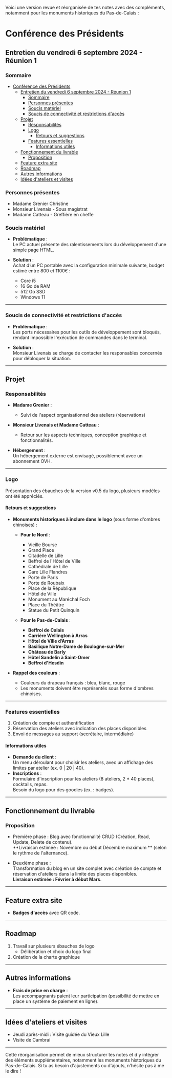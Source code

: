 Voici une version revue et réorganisée de tes notes avec des compléments, notamment pour les monuments historiques du Pas-de-Calais :

# Conférence des Présidents

## Entretien du vendredi 6 septembre 2024 - Réunion 1

### Sommaire

- [Conférence des Présidents](#conférence-des-présidents)
  - [Entretien du vendredi 6 septembre 2024 - Réunion 1](#entretien-du-vendredi-6-septembre-2024---réunion-1)
    - [Sommaire](#sommaire)
    - [Personnes présentes](#personnes-présentes)
    - [Soucis matériel](#soucis-matériel)
    - [Soucis de connectivité et restrictions d'accès](#soucis-de-connectivité-et-restrictions-daccès)
  - [Projet](#projet)
    - [Responsabilités](#responsabilités)
    - [Logo](#logo)
      - [Retours et suggestions](#retours-et-suggestions)
    - [Features essentielles](#features-essentielles)
      - [Informations utiles](#informations-utiles)
  - [Fonctionnement du livrable](#fonctionnement-du-livrable)
    - [Proposition](#proposition)
  - [Feature extra site](#feature-extra-site)
  - [Roadmap](#roadmap)
  - [Autres informations](#autres-informations)
  - [Idées d'ateliers et visites](#idées-dateliers-et-visites)

### Personnes présentes

- Madame Grenier Christine
- Monsieur Livenais - Sous magistrat
- Madame Catteau - Greffière en cheffe

### Soucis matériel

- **Problématique** :  
  Le PC actuel présente des ralentissements lors du développement d'une simple page HTML.

- **Solution** :  
  Achat d’un PC portable avec la configuration minimale suivante, budget estimé entre 800 et 1100€ :
  - Core i5
  - 16 Go de RAM
  - 512 Go SSD
  - Windows 11

---

### Soucis de connectivité et restrictions d'accès

- **Problématique** :  
  Les ports nécessaires pour les outils de développement sont bloqués, rendant impossible l'exécution de commandes dans le terminal.

- **Solution** :  
  Monsieur Livenais se charge de contacter les responsables concernés pour débloquer la situation.

---

## Projet

### Responsabilités

- **Madame Grenier** :

  - Suivi de l'aspect organisationnel des ateliers (réservations)

- **Monsieur Livenais et Madame Catteau** :

  - Retour sur les aspects techniques, conception graphique et fonctionnalités.

- **Hébergement** :  
  Un hébergement externe est envisagé, possiblement avec un abonnement OVH.

---

### Logo

Présentation des ébauches de la version v0.5 du logo, plusieurs modèles ont été appréciés.

#### Retours et suggestions

- **Monuments historiques à inclure dans le logo** (sous forme d'ombres chinoises) :

  - **Pour le Nord** :

    - Vieille Bourse
    - Grand Place
    - Citadelle de Lille
    - Beffroi de l'Hôtel de Ville
    - Cathédrale de Lille
    - Gare Lille Flandres
    - Porte de Paris
    - Porte de Roubaix
    - Place de la République
    - Hôtel de Ville
    - Monument au Maréchal Foch
    - Place du Théâtre
    - Statue du Petit Quinquin

  - **Pour le Pas-de-Calais** :
    - **Beffroi de Calais**
    - **Carrière Wellington à Arras**
    - **Hôtel de Ville d’Arras**
    - **Basilique Notre-Dame de Boulogne-sur-Mer**
    - **Château de Barly**
    - **Hôtel Sandelin à Saint-Omer**
    - **Beffroi d'Hesdin**

- **Rappel des couleurs** :
  - Couleurs du drapeau français : bleu, blanc, rouge
  - Les monuments doivent être représentés sous forme d'ombres chinoises.

---

### Features essentielles

1. Création de compte et authentification
2. Réservation des ateliers avec indication des places disponibles
3. Envoi de messages au support (secrétaire, intermédiaire)

#### Informations utiles

- **Demande du client** :  
  Un menu déroulant pour choisir les ateliers, avec un affichage des limites par atelier (ex. 0 | 20 | 40).
- **Inscriptions** :  
  Formulaire d'inscription pour les ateliers (8 ateliers, 2 \* 40 places), cocktails, repas.  
  Besoin du logo pour des goodies (ex. : badges).

---

## Fonctionnement du livrable

### Proposition

- Première phase : Blog avec fonctionnalité CRUD (Création, Read, Update, Delete de contenu).  
  **Livraison estimée : Novembre ou début Décembre maximum ** (selon le rythme de l'alternance).

- Deuxième phase :  
  Transformation du blog en un site complet avec création de compte et réservation d'ateliers dans la limite des places disponibles.  
  **Livraison estimée : Février à début Mars**.

---

## Feature extra site

- **Badges d'accès** avec QR code.

---

## Roadmap

1. Travail sur plusieurs ébauches de logo
   - Délibération et choix du logo final
2. Création de la charte graphique

---

## Autres informations

- **Frais de prise en charge** :  
  Les accompagnants paient leur participation (possibilité de mettre en place un système de paiement en ligne).

---

## Idées d'ateliers et visites

- Jeudi après-midi : Visite guidée du Vieux Lille
- Visite de Cambrai

---

Cette réorganisation permet de mieux structurer tes notes et d'y intégrer des éléments supplémentaires, notamment les monuments historiques du Pas-de-Calais. Si tu as besoin d'ajustements ou d'ajouts, n'hésite pas à me le dire !
